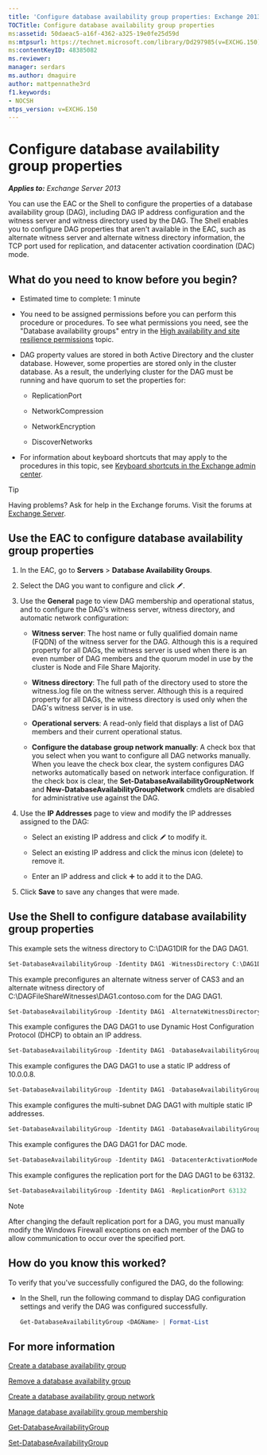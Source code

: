 ```yaml
---
title: 'Configure database availability group properties: Exchange 2013 Help'
TOCTitle: Configure database availability group properties
ms:assetid: 50daeac5-a16f-4362-a325-19e0fe25d59d
ms:mtpsurl: https://technet.microsoft.com/library/Dd297985(v=EXCHG.150)
ms:contentKeyID: 48385082
ms.reviewer: 
manager: serdars
ms.author: dmaguire
author: mattpennathe3rd
f1.keywords:
- NOCSH
mtps_version: v=EXCHG.150
---
```


# Configure database availability group properties

_**Applies to:** Exchange Server 2013_

You can use the EAC or the Shell to configure the properties of a database availability group (DAG), including DAG IP address configuration and the witness server and witness directory used by the DAG. The Shell enables you to configure DAG properties that aren't available in the EAC, such as alternate witness server and alternate witness directory information, the TCP port used for replication, and datacenter activation coordination (DAC) mode.

## What do you need to know before you begin?

- Estimated time to complete: 1 minute

- You need to be assigned permissions before you can perform this procedure or procedures. To see what permissions you need, see the "Database availability groups" entry in the [High availability and site resilience permissions](high-availability-and-site-resilience-permissions-exchange-2013-help.md) topic.

- DAG property values are stored in both Active Directory and the cluster database. However, some properties are stored only in the cluster database. As a result, the underlying cluster for the DAG must be running and have quorum to set the properties for:

  - ReplicationPort

  - NetworkCompression

  - NetworkEncryption

  - DiscoverNetworks

- For information about keyboard shortcuts that may apply to the procedures in this topic, see [Keyboard shortcuts in the Exchange admin center](keyboard-shortcuts-in-the-exchange-admin-center-2013-help.md).

> [!TIP]
> Having problems? Ask for help in the Exchange forums. Visit the forums at [Exchange Server](https://go.microsoft.com/fwlink/p/?linkid=60612).

## Use the EAC to configure database availability group properties

1. In the EAC, go to **Servers** \> **Database Availability Groups**.

2. Select the DAG you want to configure and click ![Edit icon](images/JJ218640.6f53ccb2-1f13-4c02-bea0-30690e6ea71d(EXCHG.150).gif "Edit icon").

3. Use the **General** page to view DAG membership and operational status, and to configure the DAG's witness server, witness directory, and automatic network configuration:

   - **Witness server**: The host name or fully qualified domain name (FQDN) of the witness server for the DAG. Although this is a required property for all DAGs, the witness server is used when there is an even number of DAG members and the quorum model in use by the cluster is Node and File Share Majority.

   - **Witness directory**: The full path of the directory used to store the witness.log file on the witness server. Although this is a required property for all DAGs, the witness directory is used only when the DAG's witness server is in use.

   - **Operational servers**: A read-only field that displays a list of DAG members and their current operational status.

   - **Configure the database group network manually**: A check box that you select when you want to configure all DAG networks manually. When you leave the check box clear, the system configures DAG networks automatically based on network interface configuration. If the check box is clear, the **Set-DatabaseAvailabilityGroupNetwork** and **New-DatabaseAvailabilityGroupNetwork** cmdlets are disabled for administrative use against the DAG.

4. Use the **IP Addresses** page to view and modify the IP addresses assigned to the DAG:

   - Select an existing IP address and click ![Edit icon](images/JJ218640.6f53ccb2-1f13-4c02-bea0-30690e6ea71d(EXCHG.150).gif "Edit icon") to modify it.

   - Select an existing IP address and click the minus icon (delete) to remove it.

   - Enter an IP address and click ![Add Icon](images/JJ218640.c1e75329-d6d7-4073-a27d-498590bbb558(EXCHG.150).gif "Add Icon") to add it to the DAG.

5. Click **Save** to save any changes that were made.

## Use the Shell to configure database availability group properties

This example sets the witness directory to C:\\DAG1DIR for the DAG DAG1.

```powershell
Set-DatabaseAvailabilityGroup -Identity DAG1 -WitnessDirectory C:\DAG1DIR
```

This example preconfigures an alternate witness server of CAS3 and an alternate witness directory of C:\\DAGFileShareWitnesses\\DAG1.contoso.com for the DAG DAG1.

```powershell
Set-DatabaseAvailabilityGroup -Identity DAG1 -AlternateWitnessDirectory C:\DAGFileShareWitnesses\DAG1.contoso.com -AlternateWitnessServer CAS3
```

This example configures the DAG DAG1 to use Dynamic Host Configuration Protocol (DHCP) to obtain an IP address.

```powershell
Set-DatabaseAvailabilityGroup -Identity DAG1 -DatabaseAvailabilityGroupIPAddresses 0.0.0.0
```

This example configures the DAG DAG1 to use a static IP address of 10.0.0.8.

```powershell
Set-DatabaseAvailabilityGroup -Identity DAG1 -DatabaseAvailabilityGroupIPAddresses 10.0.0.8
```

This example configures the multi-subnet DAG DAG1 with multiple static IP addresses.

```powershell
Set-DatabaseAvailabilityGroup -Identity DAG1 -DatabaseAvailabilityGroupIPAddresses 10.0.0.8,10.0.1.8
```

This example configures the DAG DAG1 for DAC mode.

```powershell
Set-DatabaseAvailabilityGroup -Identity DAG1 -DatacenterActivationMode DagOnly
```

This example configures the replication port for the DAG DAG1 to be 63132.

```powershell
Set-DatabaseAvailabilityGroup -Identity DAG1 -ReplicationPort 63132
```

> [!NOTE]
> After changing the default replication port for a DAG, you must manually modify the Windows Firewall exceptions on each member of the DAG to allow communication to occur over the specified port.

## How do you know this worked?

To verify that you've successfully configured the DAG, do the following:

- In the Shell, run the following command to display DAG configuration settings and verify the DAG was configured successfully.

  ```powershell
  Get-DatabaseAvailabilityGroup <DAGName> | Format-List
  ```

## For more information

[Create a database availability group](create-a-database-availability-group-exchange-2013-help.md)

[Remove a database availability group](remove-a-database-availability-group-exchange-2013-help.md)

[Create a database availability group network](create-a-database-availability-group-network-exchange-2013-help.md)

[Manage database availability group membership](manage-database-availability-group-membership-exchange-2013-help.md)

[Get-DatabaseAvailabilityGroup](https://docs.microsoft.com/powershell/module/exchange/Get-DatabaseAvailabilityGroup)

[Set-DatabaseAvailabilityGroup](https://docs.microsoft.com/powershell/module/exchange/Set-DatabaseAvailabilityGroup)
